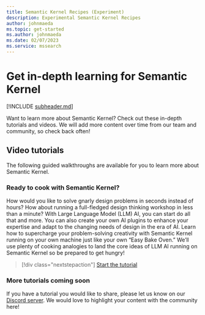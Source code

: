 ```yaml
---
title: Semantic Kernel Recipes (Experiment)
description: Experimental Semantic Kernel Recipes 
author: johnmaeda
ms.topic: get-started
ms.author: johnmaeda
ms.date: 02/07/2023
ms.service: mssearch
---
```


# Get in-depth learning for Semantic Kernel


[!INCLUDE [subheader.md](../includes/pat_large.md)]

Want to learn more about Semantic Kernel? Check out these in-depth tutorials and videos. We will add more content over time from our team and community, so check back often! 



## Video tutorials
The following guided walkthroughs are available for you to learn more about Semantic Kernel.

### Ready to cook with Semantic Kernel?
How would you like to solve gnarly design problems in seconds instead of hours? How about running a full-fledged design thinking workshop in less than a minute? With Large Language Model (LLM) AI, you can start do all that and more. You can also create your own AI plugins to enhance your expertise and adapt to the changing needs of design in the era of AI. Learn how to supercharge your problem-solving creativity with Semantic Kernel running on your own machine just like your own “Easy Bake Oven.” We’ll use plenty of cooking analogies to land the core ideas of LLM AI running on Semantic Kernel so be prepared to get hungry!

> [!div class="nextstepaction"]
> [Start the tutorial](https://aka.ms/sk/recipes)

### More tutorials coming soon
If you have a tutorial you would like to share, please let us know on our [Discord server](https://aka.ms/sk/discord). We would love to highlight your content with the community here!
